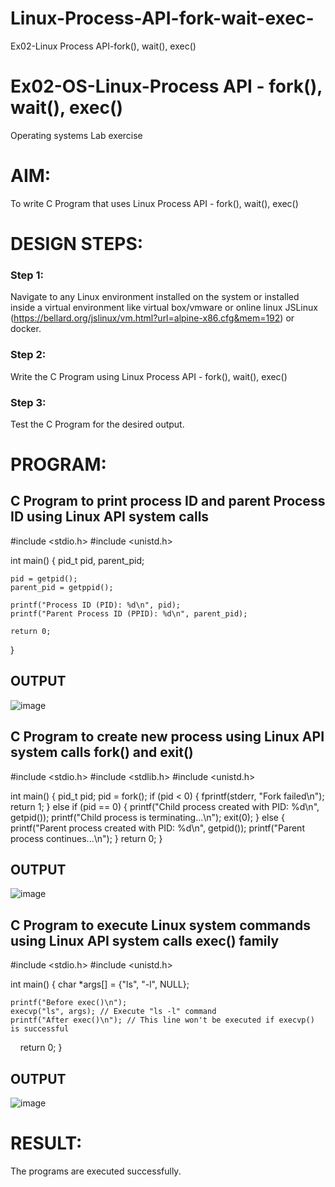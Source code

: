 # Linux-Process-API-fork-wait-exec-
Ex02-Linux Process API-fork(), wait(), exec()
# Ex02-OS-Linux-Process API - fork(), wait(), exec()
Operating systems Lab exercise


# AIM:
To write C Program that uses Linux Process API - fork(), wait(), exec()

# DESIGN STEPS:

### Step 1:

Navigate to any Linux environment installed on the system or installed inside a virtual environment like virtual box/vmware or online linux JSLinux (https://bellard.org/jslinux/vm.html?url=alpine-x86.cfg&mem=192) or docker.

### Step 2:

Write the C Program using Linux Process API - fork(), wait(), exec()

### Step 3:

Test the C Program for the desired output. 

# PROGRAM:

## C Program to print process ID and parent Process ID using Linux API system calls

#include <stdio.h>
#include <unistd.h>

int main() {
    pid_t pid, parent_pid;

    pid = getpid(); 
    parent_pid = getppid();

    printf("Process ID (PID): %d\n", pid);
    printf("Parent Process ID (PPID): %d\n", parent_pid);

    return 0;
}














## OUTPUT


![image](https://github.com/Hariveeraprasad-2006/Linux-Process-API-fork-wait-exec/assets/145049988/4ddc6d3f-5ac9-4ec8-8288-9e2db488fde4)












## C Program to create new process using Linux API system calls fork() and exit()

#include <stdio.h>
#include <stdlib.h>
#include <unistd.h>

int main() {
    pid_t pid;
    pid = fork();
    if (pid < 0) { 
        fprintf(stderr, "Fork failed\n");
        return 1;
    } else if (pid == 0) {
        printf("Child process created with PID: %d\n", getpid());
        printf("Child process is terminating...\n");
        exit(0); 
    } else { 
        printf("Parent process created with PID: %d\n", getpid());
        printf("Parent process continues...\n");
    }
    return 0;
}












## OUTPUT


![image](https://github.com/Hariveeraprasad-2006/Linux-Process-API-fork-wait-exec/assets/145049988/e3387fe4-864b-47b2-84ed-241c83f24f15)






## C Program to execute Linux system commands using Linux API system calls exec() family

#include <stdio.h>
#include <unistd.h>

int main() {
    char *args[] = {"ls", "-l", NULL};
    
    printf("Before exec()\n");
    execvp("ls", args); // Execute "ls -l" command
    printf("After exec()\n"); // This line won't be executed if execvp() is successful

    return 0;
}
























## OUTPUT
![image](https://github.com/Hariveeraprasad-2006/Linux-Process-API-fork-wait-exec/assets/145049988/8fd77688-ca3a-4d27-adf9-3052c710df72)


















# RESULT:
The programs are executed successfully.
